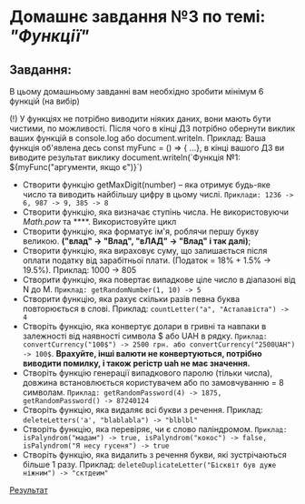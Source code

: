 # Домашнє завдання №3 по темі: *"Функції"*

## Завдання: 
В цьому домашньому завданні вам необхідно зробити мінімум 6 функцій (на вибір)

(!) У функціях не потрібно виводити ніяких даних, вони мають бути чистими, по можливості. Після чого в кінці ДЗ потрібно обернути виклик ваших функцій в console.log або document.writeln.
Приклад: Ваша функція об'явлена десь const myFunc = () => { ...}, в кінці вашого ДЗ ви виводите результат виклику document.writeln(\`Функція №1: ${myFunc("аргументи, якщо є")}\`)

- Створити функцію getMaxDigit(number) – яка отримує будь-яке число та виводить найбільшу цифру в цьому числі. 
`Приклади: 1236 -> 6, 987 -> 9, 385 -> 8`
- Створити функцію, яка визначає ступінь числа. Не використовуючи *Math.pow* та ****. Використовуйте цикл
- Створити функцію, яка форматує ім'я, роблячи першу букву великою. **("влад" -> "Влад", "вЛАД" -> "Влад" і так далі)**;
- Створити функцію, яка вираховує суму, що залишається після оплати податку від зарабітньої плати. (Податок = 18% + 1.5% -> 19.5%). Приклад: 1000 -> 805
- Створити функцію, яка повертає випадкове ціле число в діапазоні від N до M. `Приклад: getRandomNumber(1, 10) -> 5`
- Створити функцію, яка рахує скільки разів певна буква повторюється в слові. Приклад: `countLetter("а", "Асталавіста") -> 4`
- Створіть функцію, яка конвертує долари в гривні та навпаки в залежності від наявності символа $ або UAH в рядку. `Приклад: convertCurrency("100$") -> 2500 грн. або convertCurrency("2500UAH") -> 100$`. **Врахуйте, інші валюти не конвертуються, потрібно виводити помилку, і також регістр uah не має значення.**
- Створіть функцію генерації випадкового паролю (тільки числа), довжина встановлюється користувачем або по замовчуванню = 8 символам.
`Приклад: getRandomPassword(4) -> 1875, getRandomPassword() -> 87240124`
- Створіть функцію, яка видаляє всі букви з речення. Приклад: `deleteLetters('a', "blablabla") -> "blblbl"`
- Створіть функцію, яка перевіряє, чи є слово паліндромом. `Приклад: isPalyndrom("мадам") -> true, isPalyndrom("кокос") -> false, isPalyndrom("Я несу гусеня") -> true`
- Створіть функцію, яка видалить з речення букви, які зустрічаються більше 1 разу. Приклад: `deleteDuplicateLetter("Бісквіт був дуже ніжним") -> "сктдеим"`

[Результат](https://danadovzh.github.io/Cursor_Education/Front-end.%20Advanced/HW03-Functions/index.html)